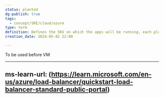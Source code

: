 ```yaml
---
status: planted
dg-publish: true
tags:
  - concept/SRE/cloud/azure
type: term
definition: Defines the SKU on which the apps will be running, each plan belongs to one region
creation_date: 2024-05-02 22:00

---
```


To be used before VM 

---
ms-learn-url: (https://learn.microsoft.com/en-us/azure/load-balancer/quickstart-load-balancer-standard-public-portal)
---

